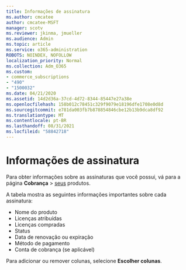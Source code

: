 ```yaml
---
title: Informações de assinatura
ms.author: cmcatee
author: cmcatee-MSFT
manager: scotv
ms.reviewer: jkinma, jmueller
ms.audience: Admin
ms.topic: article
ms.service: o365-administration
ROBOTS: NOINDEX, NOFOLLOW
localization_priority: Normal
ms.collection: Adm_O365
ms.custom:
- commerce_subscriptions
- "490"
- "1500032"
ms.date: 04/21/2020
ms.assetid: 14d2d36a-37cd-4d72-8344-85447e27a38e
ms.openlocfilehash: 158b012c78451c329f9079e18196dfe1708e0d8d
ms.sourcegitcommit: e781da003fb7b878854846cbe12b13b9dca8df92
ms.translationtype: MT
ms.contentlocale: pt-BR
ms.lasthandoff: 08/31/2021
ms.locfileid: "58842718"
---
```

# <a name="subscription-information"></a>Informações de assinatura

Para obter informações sobre as assinaturas que você possui, vá para a página **Cobrança** \> [seus](https://go.microsoft.com/fwlink/p/?linkid=842054) produtos.
  
A tabela mostra as seguintes informações importantes sobre cada assinatura:
  
- Nome do produto
- Licenças atribuídas
- Licenças compradas
- Status
- Data de renovação ou expiração
- Método de pagamento
- Conta de cobrança (se aplicável)
 
Para adicionar ou remover colunas, selecione **Escolher colunas**.